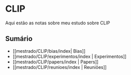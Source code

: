 # CLIP

Aqui estão as notas sobre meu estudo sobre CLIP


## Sumário

- [[mestrado/CLIP/bias/index| Bias]]
- [[mestrado/CLIP/experimentos/index | Experimentos]]
- [[mestrado/CLIP/papers/index | Papers]]
- [[mestrado/CLIP/reunioes/index | Reuniões]]
